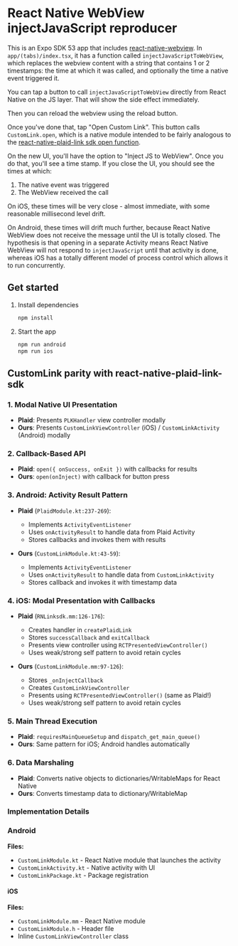 # React Native WebView injectJavaScript reproducer

This is an Expo SDK 53 app that includes [react-native-webview](https://www.npmjs.com/package/react-native-webview?activeTab=readme). In `app/(tabs)/index.tsx`, it has a function called `injectJavaScriptToWebView`, which replaces the webview content with a string that contains 1 or 2 timestamps: the time at which it was called, and optionally the time a native event triggered it.

You can tap a button to call `injectJavaScriptToWebView` directly from React Native on the JS layer. That will show the side effect immediately.

Then you can reload the webview using the reload button.

Once you've done that, tap "Open Custom Link". This button calls `CustomLink.open`, which is a native module intended to be fairly analogous to the [react-native-plaid-link sdk open function](https://plaid.com/docs/link/react-native/#open).

On the new UI, you'll have the option to "Inject JS to WebView". Once you do that, you'll see a time stamp. If you close the UI, you should see the times at which:

1. The native event was triggered
2. The WebView received the call

On iOS, these times will be very close - almost immediate, with some reasonable millisecond level drift.

On Android, these times will drift much further, because React Native WebView does not receive the message until the UI is totally closed. The hypothesis is that opening in a separate Activity means React Native WebView will not respond to `injectJavaScript` until that activity is done, whereas iOS has a totally different model of process control which allows it to run concurrently.

## Get started

1. Install dependencies

   ```bash
   npm install
   ```

2. Start the app

   ```bash
   npm run android
   npm run ios
   ```

## CustomLink parity with react-native-plaid-link-sdk

### 1. Modal Native UI Presentation

- **Plaid**: Presents `PLKHandler` view controller modally
- **Ours**: Presents `CustomLinkViewController` (iOS) / `CustomLinkActivity` (Android) modally

### 2. Callback-Based API

- **Plaid**: `open({ onSuccess, onExit })` with callbacks for results
- **Ours**: `open(onInject)` with callback for button press

### 3. **Android: Activity Result Pattern**

- **Plaid** (`PlaidModule.kt:237-269`):

  - Implements `ActivityEventListener`
  - Uses `onActivityResult` to handle data from Plaid Activity
  - Stores callbacks and invokes them with results

- **Ours** (`CustomLinkModule.kt:43-59`):
  - Implements `ActivityEventListener`
  - Uses `onActivityResult` to handle data from `CustomLinkActivity`
  - Stores callback and invokes it with timestamp data

### 4. **iOS: Modal Presentation with Callbacks**

- **Plaid** (`RNLinksdk.mm:126-176`):

  - Creates handler in `createPlaidLink`
  - Stores `successCallback` and `exitCallback`
  - Presents view controller using `RCTPresentedViewController()`
  - Uses weak/strong self pattern to avoid retain cycles

- **Ours** (`CustomLinkModule.mm:97-126`):
  - Stores `_onInjectCallback`
  - Creates `CustomLinkViewController`
  - Presents using `RCTPresentedViewController()` (same as Plaid!)
  - Uses weak/strong self pattern to avoid retain cycles

### 5. **Main Thread Execution**

- **Plaid**: `requiresMainQueueSetup` and `dispatch_get_main_queue()`
- **Ours**: Same pattern for iOS; Android handles automatically

### 6. **Data Marshaling**

- **Plaid**: Converts native objects to dictionaries/WritableMaps for React Native
- **Ours**: Converts timestamp data to dictionary/WritableMap

### Implementation Details

### Android

**Files:**

- `CustomLinkModule.kt` - React Native module that launches the activity
- `CustomLinkActivity.kt` - Native activity with UI
- `CustomLinkPackage.kt` - Package registration

#### iOS

**Files:**

- `CustomLinkModule.mm` - React Native module
- `CustomLinkModule.h` - Header file
- Inline `CustomLinkViewController` class
